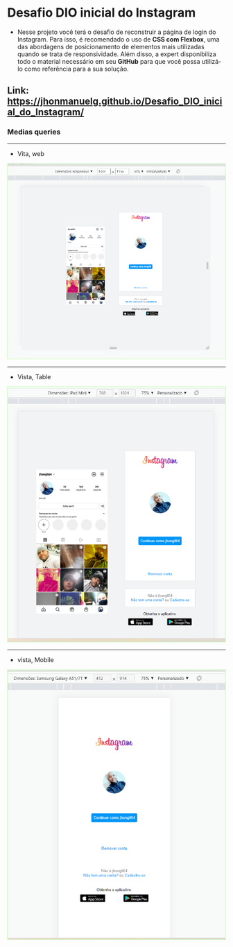 # Desafio DIO inicial do Instagram


* Nesse projeto você terá o desafio de reconstruir a página de login do Instagram. Para isso, é recomendado o uso de **CSS com Flexbox**, uma das abordagens de posicionamento de elementos mais utilizadas quando se trata de responsividade. Além disso, a expert disponibiliza todo o material necessário em seu **GitHub** para que você possa utilizá-lo como referência para a sua solução.

## Link:  https://jhonmanuelg.github.io/Desafio_DIO_inicial_do_Instagram/

 ### Medias queries

 *****
 * Vita, web

 ![Vita, web](img/web1.png)

 ***
 * Vista, Table

 ![Vista, Table](img/web2.png)

 ****
 * vista, Mobile
 
 ![vista, Mobile](img/mobile.png)

